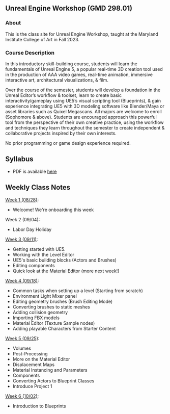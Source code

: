 ## Unreal Engine Workshop (GMD 298.01)

### About
This is the class site for Unreal Engine Workshop, taught at the Maryland Institute College of Art in Fall 2023.

### Course Description
In this introductory skill-building course, students will learn the fundamentals of Unreal Engine 5, a popular real-time 3D creation tool used in the production of AAA video games, real-time animation, immersive interactive art, architectural visualizations, & film.

Over the course of the semester, students will develop a foundation in the Unreal Editor’s workflow & toolset, learn to create basic interactivity/gameplay using UE5’s visual scripting tool (Blueprints), & gain experience integrating UE5 with 3D modeling software like Blender/Maya or asset libraries such as Quixel Megascans. All majors are welcome to enroll (Sophomore & above). Students are encouraged approach this powerful tool from the perspective of their own creative practice, using the workflow and techniques they learn throughout the semester to create independent & collaborative projects inspired by their own interests.

No prior programming or game design experience required.



## Syllabus
- PDF is available [here](https://docs.google.com/document/d/1RU7ab7D145HaWeVO5C_d-avunfuG56gLOWdvNPbZB6Q/edit?usp=sharing)

## Weekly Class Notes

[Week 1 (08/28)](week1.md):
  - Welcome! We're onboarding this week

Week 2 (09/04):
  - Labor Day Holiday

[Week 3 (09/11)](week3.md):
  - Getting started with UE5. 
  - Working with the Level Editor
  - UE5's basic building blocks (Actors and Brushes)
  - Editing components
  - Quick look at the Material Editor (more next week!)

[Week 4 (09/18)](week4.md):
  - Common tasks when setting up a level (Starting from scratch)
  - Environment Light Mixer panel
  - Editing geometry brushes (Brush Editing Mode)
  - Converting brushes to static meshes
  - Adding collision geometry
  - Importing FBX models
  - Material Editor (Texture Sample nodes)
  - Adding playable Characters from Starter Content

[Week 5 (09/25)](week5.md):
  - Volumes
  - Post-Processing
  - More on the Material Editor
  - Displacement Maps
  - Material Instancing and Parameters
  - Components
  - Converting Actors to Blueprint Classes
  - Introduce Project 1

[Week 6 (10/02)](week6.md):
  - Introduction to Blueprints
